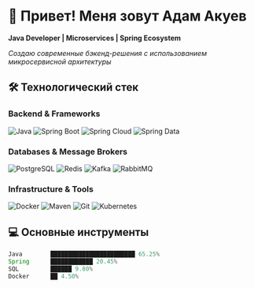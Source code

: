 # 👋 Привет! Меня зовут Адам Акуев

**Java Developer | Microservices | Spring Ecosystem**

*Создаю современные бэкенд-решения с использованием микросервисной архитектуры*

## 🛠 **Технологический стек**

### **Backend & Frameworks**
![Java](https://img.shields.io/badge/Java-ED8B00?style=for-the-badge&logo=java&logoColor=white)
![Spring Boot](https://img.shields.io/badge/Spring_Boot-6DB33F?style=for-the-badge&logo=springboot&logoColor=white)
![Spring Cloud](https://img.shields.io/badge/Spring_Cloud-6DB33F?style=for-the-badge&logo=spring&logoColor=white)
![Spring Data](https://img.shields.io/badge/Spring_Data-6DB33F?style=for-the-badge&logo=spring&logoColor=white)

### **Databases & Message Brokers**
![PostgreSQL](https://img.shields.io/badge/PostgreSQL-316192?style=for-the-badge&logo=postgresql&logoColor=white)
![Redis](https://img.shields.io/badge/Redis-DC382D?style=for-the-badge&logo=redis&logoColor=white)
![Kafka](https://img.shields.io/badge/Kafka-231F20?style=for-the-badge&logo=apachekafka&logoColor=white)
![RabbitMQ](https://img.shields.io/badge/RabbitMQ-FF6600?style=for-the-badge&logo=rabbitmq&logoColor=white)

### **Infrastructure & Tools**
![Docker](https://img.shields.io/badge/Docker-2496ED?style=for-the-badge&logo=docker&logoColor=white)
![Maven](https://img.shields.io/badge/Maven-C71A36?style=for-the-badge&logo=apachemaven&logoColor=white)
![Git](https://img.shields.io/badge/Git-F05032?style=for-the-badge&logo=git&logoColor=white)
![Kubernetes](https://img.shields.io/badge/Kubernetes-326CE5?style=for-the-badge&logo=kubernetes&logoColor=white)

</div>

## **💻 Основные инструменты**

```java
Java        ████████████████████████ 65.25%
Spring      ████████████ 20.45%  
SQL         ██████ 9.80%
Docker      ██ 4.50%
